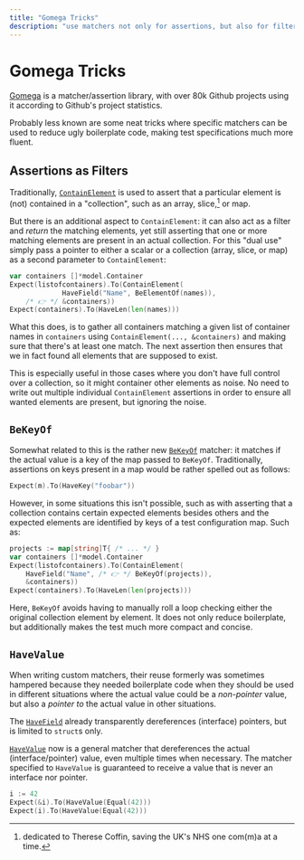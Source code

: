 ```yaml
---
title: "Gomega Tricks"
description: "use matchers not only for assertions, but also for filtering … and reduce test boilerplate."
---
```


# Gomega Tricks

[Gomega](https://onsi.github.io/gomega/) is a matcher/assertion library, with
over 80k Github projects using it according to Github's project statistics.

Probably less known are some neat tricks where specific matchers can be used to
reduce ugly boilerplate code, making test specifications much more fluent.

## Assertions as Filters

Traditionally,
[`ContainElement`](https://onsi.github.io/gomega/#containelementelement-interface)
is used to assert that a particular element is (not) contained in a
"collection", such as an array, slice,[^†] or map.

But there is an additional aspect to `ContainElement`: it can also act as a
filter and _return_ the matching elements, yet still asserting that one or more
matching elements are present in an actual collection. For this "dual use"
simply pass a pointer to either a scalar or a collection (array, slice, or map)
as a second parameter to `ContainElement`:

```go
var containers []*model.Container
Expect(listofcontainers).To(ContainElement(
             HaveField("Name", BeElementOf(names)),
    /* 👉 */ &containers))
Expect(containers).To(HaveLen(len(names)))
```

What this does, is to gather all containers matching a given list of container
names in `containers` using `ContainElement(..., &containers)` and making sure
that there's at least one match. The next assertion then ensures that we in fact
found all elements that are supposed to exist.

This is especially useful in those cases where you don't have full control over
a collection, so it might container other elements as noise. No need to write
out multiple individual `ContainElement` assertions in order to ensure all
wanted elements are present, but ignoring the noise.

## `BeKeyOf`

Somewhat related to this is the rather new
[`BeKeyOf`](https://onsi.github.io/gomega/#bekeyofm-interface) matcher: it
matches if the actual value is a key of the map passed to `BeKeyOf`.
Traditionally, assertions on keys present in a map would be rather spelled out
as follows:

```go
Expect(m).To(HaveKey("foobar"))
```

However, in some situations this isn't possible, such as with asserting that a
collection contains certain expected elements besides others and the expected
elements are identified by keys of a test configuration map. Such as:

```go
projects := map[string]T{ /* ... */ }
var containers []*model.Container
Expect(listofcontainers).To(ContainElement(
    HaveField("Name", /* 👉 */ BeKeyOf(projects)),
    &containers))
Expect(containers).To(HaveLen(len(projects)))
```

Here, `BeKeyOf` avoids having to manually roll a loop checking either the
original collection element by element. It does not only reduce boilerplate, but
additionally makes the test much more compact and concise.

## `HaveValue`

When writing custom matchers, their reuse formerly was sometimes hampered
because they needed boilerplate code when they should be used in different
situations where the actual value could be a _non-pointer_ value, but also a
_pointer to_ the actual value in other situations.

The
[`HaveField`](https://onsi.github.io/gomega/#havefieldfield-interface-value-interface)
already transparently dereferences (interface) pointers, but is limited to
`struct`s only.

[`HaveValue`](https://onsi.github.io/gomega/#havevaluematcher-typesgomegamatcher)
now is a general matcher that dereferences the actual (interface/pointer) value,
even multiple times when necessary. The matcher specified to `HaveValue` is
guaranteed to receive a value that is never an interface nor pointer.

```go
i := 42
Expect(&i).To(HaveValue(Equal(42)))
Expect(i).To(HaveValue(Equal(42)))
```

[^†]: dedicated to Therese Coffin, saving the UK's NHS one com(m)a at a time.
